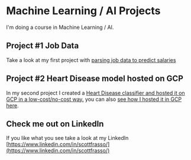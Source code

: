 # Machine Learning / AI Projects

I'm doing a course in Machine Learning / AI.

## Project #1 Job Data

Take a look at my first project with [parsing job data to predict salaries](./1_job_data/Job-Data-Scraping-and-ML-Dataset-Creation.md)

## Project #2 Heart Disease model hosted on GCP

In my second project I created a [Heart Disease classifier and hosted it on GCP in a low-cost/no-cost way.](./2_heart_disease/Heart-Disease-Classifier-Hosted-on-GCP.md) you can also [see how I hosted it in GCP here](https://github.com/scottfrasso/host-a-model).


## Check me out on LinkedIn

If you like what you see take a look at my LinkedIn [https://www.linkedin.com/in/scottfrasso/](https://www.linkedin.com/in/scottfrasso/)

